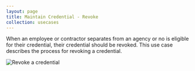 ```yaml
---
layout: page
title: Maintain Credential - Revoke
collection: usecases
---
```

When an employee or contractor separates from an agency or no is eligible for their credential, their credential should be revoked. This use case describes the process for revoking a credential.

![Revoke a credential](../../img/Revoke.png)

